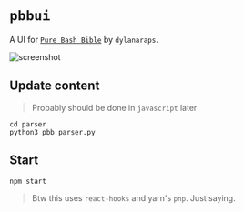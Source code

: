 # `pbbui`

A UI for [`Pure Bash Bible`](https://github.com/dylanaraps/pure-bash-bible) by `dylanaraps`.

![screenshot](https://i.imgur.com/uV7naOH.png)


## Update content

> Probably should be done in `javascript` later

```
cd parser
python3 pbb_parser.py
```

## Start

```
npm start
```

> Btw this uses `react-hooks` and yarn's `pnp`. Just saying.
